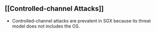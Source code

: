 ## [[Controlled-channel Attacks]]
- Controlled-channel attacks are prevalent in SGX because its threat model does not includes the OS.
